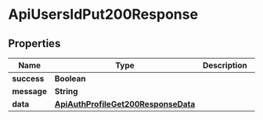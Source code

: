 

# ApiUsersIdPut200Response


## Properties

| Name | Type | Description | Notes |
|------------ | ------------- | ------------- | -------------|
|**success** | **Boolean** |  |  [optional] |
|**message** | **String** |  |  [optional] |
|**data** | [**ApiAuthProfileGet200ResponseData**](ApiAuthProfileGet200ResponseData.md) |  |  [optional] |



